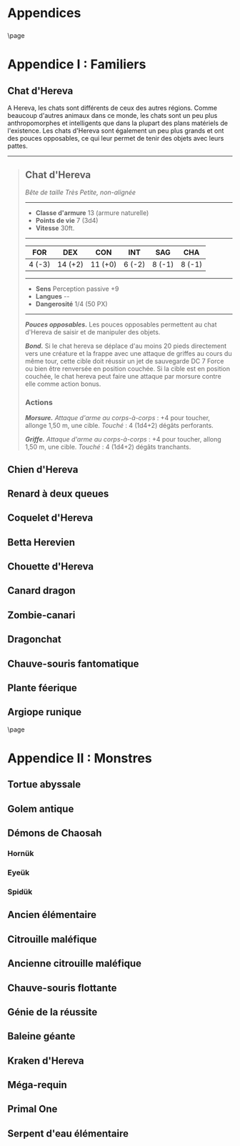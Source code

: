 <style>
  .phb#p1{ text-align:center; }
  .phb#p1:after{ display:none; }
</style>

<div style='margin-top:450px;'></div>

# Appendices

<div style='margin-top:25px'></div>

\page

# Appendice I : Familiers

## Chat d'Hereva

A Hereva, les chats sont différents de ceux des autres régions. Comme beaucoup d'autres animaux dans ce monde, les chats sont un peu plus anthropomorphes et intelligents que dans la plupart des plans matériels de l'existence. Les chats d'Hereva sont également un peu plus grands et ont des pouces opposables, ce qui leur permet de tenir des objets avec leurs pattes.

___
> ## Chat d'Hereva
>*Bête de taille Très Petite, non-alignée*
> ___
> - **Classe d'armure** 13 (armure naturelle)
> - **Points de vie** 7 (3d4)
> - **Vitesse** 30ft.
>___
>|FOR|DEX|CON|INT|SAG|CHA|
>|:---:|:---:|:---:|:---:|:---:|:---:|
>|4 (-3)|14 (+2)|11 (+0)|6 (-2)|8 (-1)|8 (-1)|
>___
> - **Sens** Perception passive +9
> - **Langues** --
> - **Dangerosité** 1/4 (50 PX)
> ___
> ***Pouces opposables.*** Les pouces opposables permettent au chat d'Hereva de saisir et de manipuler des objets.
>
> ***Bond.*** Si le chat hereva se déplace d'au moins 20 pieds directement vers une créature et la frappe avec une attaque de griffes au cours du même tour, cette cible doit réussir un jet de sauvegarde DC 7 Force ou bien être renversée en position couchée. Si la cible est en position couchée, le chat hereva peut faire une attaque par morsure contre elle comme action bonus.
> ### Actions
> ***Morsure.*** _Attaque d'arme au corps-à-corps_ : +4 pour toucher, allonge 1,50 m, une cible. _Touché_ :
4 (1d4+2) dégâts perforants.
>
> ***Griffe.*** _Attaque d'arme au corps-à-corps_ : +4 pour toucher, allong 1,50 m, une cible. _Touché_ : 4 (1d4+2) dégâts tranchants.

## Chien d'Hereva

## Renard à deux queues

## Coquelet d'Hereva

## Betta Herevien

## Chouette d'Hereva

## Canard dragon

## Zombie-canari

## Dragonchat

## Chauve-souris fantomatique

## Plante féerique

## Argiope runique


\page

# Appendice II : Monstres

## Tortue abyssale

## Golem antique

## Démons de Chaosah

### Hornük

### Eyeük

### Spidük

## Ancien élémentaire

## Citrouille maléfique

## Ancienne citrouille maléfique

## Chauve-souris flottante

## Génie de la réussite

## Baleine géante

## Kraken d'Hereva

## Méga-requin

## Primal One

## Serpent d'eau élémentaire